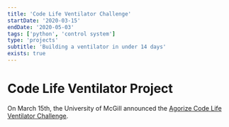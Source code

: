 ```yaml
---
title: 'Code Life Ventilator Challenge'
startDate: '2020-03-15'
endDate: '2020-05-03'
tags: ['python', 'control system']
type: 'projects'
subtitle: 'Building a ventilator in under 14 days'
exists: true
---
```


# Code Life Ventilator Project 
On March 15th, the University of McGill announced the <a>[Agorize Code Life Ventilator Challenge](https://www.agorize.com/en/challenges/code-life-challenge)</a>.